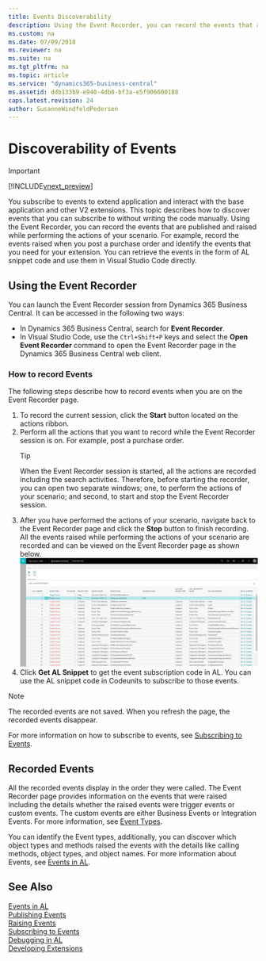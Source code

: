 ```yaml
---
title: Events Discoverability
description: Using the Event Recorder, you can record the events that are published and raised while performing the actions of your scenario.
ms.custom: na
ms.date: 07/09/2018
ms.reviewer: na
ms.suite: na
ms.tgt_pltfrm: na
ms.topic: article
ms.service: "dynamics365-business-central"
ms.assetid: ddb133b9-e940-4db8-bf3a-e5f906600188
caps.latest.revision: 24
author: SusanneWindfeldPedersen
---
```

# Discoverability of Events 
> [!IMPORTANT]  
> [!INCLUDE[vnext_preview](includes/vnext_preview.md)]

You subscribe to events to extend application and interact with the base application and other V2 extensions. This topic describes how to discover events that you can subscribe to without writing the code manually. Using the Event Recorder, you can record the events that are published and raised while performing the actions of your scenario. For example, record the events raised when you post a purchase order and identify the events that you need for your extension. You can retrieve the events in the form of AL snippet code and use them in Visual Studio Code directly. 

## Using the Event Recorder
You can launch the Event Recorder session from Dynamics 365 Business Central. It can be accessed in the following two ways:

- In Dynamics 365 Business Central, search for **Event Recorder**.
- In Visual Studio Code, use the `Ctrl+Shift+P` keys and select the **Open Event Recorder** command to open the Event Recorder page in the Dynamics 365 Business Central web client.

### How to record Events
The following steps describe how to record events when you are on the Event Recorder page.

1. To record the current session, click the **Start** button located on the actions ribbon.
2. Perform all the actions that you want to record while the Event Recorder session is on.
    For example, post a purchase order.
    > [!TIP]  
    > When the Event Recorder session is started, all the actions are recorded including the search activities. Therefore, before starting the recorder, you can open two separate windows; one, to perform the actions of your scenario; and second, to start and stop the Event Recorder session. 
3. After you have performed the actions of your scenario, navigate back to the Event Recorder page and click the **Stop** button to finish recording.  
    All the events raised while performing the actions of your scenario are recorded and can be viewed on the Event Recorder page as shown below.
    ![Event recorder](media/view-events-event-recorder.png)
4. Click **Get AL Snippet** to get the event subscription code in AL.
You can use the AL snippet code in Codeunits to subscribe to those events.

> [!NOTE]  
> The recorded events are not saved. When you refresh the page, the recorded events disappear.

For more information on how to subscribe to events, see [Subscribing to Events](devenv-subscribing-to-events.md).

## Recorded Events

All the recorded events display in the order they were called. The Event Recorder page provides information on the events that were raised including the details whether the raised events were trigger events or custom events. The custom events are either Business Events or Integration Events. For more information, see [Event Types](devenv-event-types.md).

You can identify the Event types, additionally, you can discover which object types and methods raised the events with the details like calling methods, object types, and object names. For more information about Events, see [Events in AL](devenv-events-in-al.md).
  
## See Also
[Events in AL](devenv-events-in-al.md)  
[Publishing Events](devenv-publishing-events.md)  
[Raising Events](devenv-raising-events.md)  
[Subscribing to Events](devenv-subscribing-to-events.md)  
[Debugging in AL](devenv-debugging.md)  
[Developing Extensions](devenv-dev-overview.md)  
